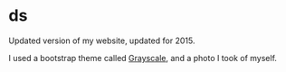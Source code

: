 # ds
Updated version of my website, updated for 2015. 

I used a bootstrap theme called [Grayscale](http://startbootstrap.com/template-overviews/grayscale/), and a photo I took of myself.


